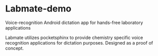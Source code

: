 # Labmate-demo
Voice-recognition Android dictation app for hands-free laboratory applications

Labmate utilizes pocketsphinx to provide chemistry specific voice recognition applications for dictation purposes. 
Designed as a proof of concept.
